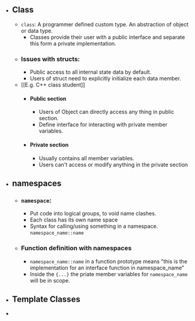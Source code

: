 - ## Class
	- `class`: A programmer defined custom type. An abstraction of object or data type.
		- Classes provide their user with a public interface and separate this form a private implementation.
	- ### Issues with structs:
		- Public access to all internal state data by default.
		- Users of struct need to explicitly initialize each data member.
	- [[E.g. C++ class student]]
		- #### Public section
			- Users of Object can directly access any thing in public section.
			- Define interface for interacting with private member variables.
		- #### Private section
			- Usually contains all member variables.
			- Users can't access or modify anything in the private section
- ## namespaces
	- ### `namespace`:
		- Put code into logical groups, to void name clashes.
		- Each class has its own name space
		- Syntax for calling/using something in a namespace. `namespace_name::name`
	- ### Function definition with namespaces
		- `namespace_name::name` in a function prototype means "this is the implementation for an interface function in namespace_name"
		- Inside the `{...}` the priate member variables for `namespace_name` will be in scope.
- ## Template Classes
-